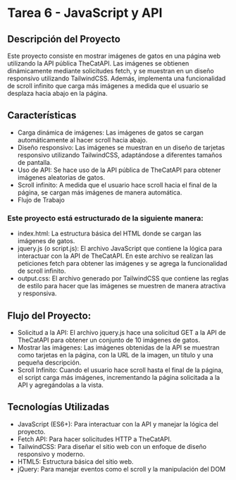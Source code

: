 # Tarea 6 - JavaScript y API
## Descripción del Proyecto
Este proyecto consiste en mostrar imágenes de gatos en una página web utilizando la API pública TheCatAPI. Las imágenes se obtienen dinámicamente mediante solicitudes fetch, y se muestran en un diseño responsivo utilizando TailwindCSS. Además, implementa una funcionalidad de scroll infinito que carga más imágenes a medida que el usuario se desplaza hacia abajo en la página.

## Características
- Carga dinámica de imágenes: Las imágenes de gatos se cargan automáticamente al hacer scroll hacia abajo.
- Diseño responsivo: Las imágenes se muestran en un diseño de tarjetas responsivo utilizando TailwindCSS, adaptándose a diferentes tamaños de pantalla.
- Uso de API: Se hace uso de la API pública de TheCatAPI para obtener imágenes aleatorias de gatos.
- Scroll infinito: A medida que el usuario hace scroll hacia el final de la página, se cargan más imágenes de manera automática.
- Flujo de Trabajo

### Este proyecto está estructurado de la siguiente manera:

- index.html: La estructura básica del HTML donde se cargan las imágenes de gatos.
- jquery.js (o script.js): El archivo JavaScript que contiene la lógica para interactuar con la API de TheCatAPI. En este archivo se realizan las peticiones fetch para obtener las imágenes y se agrega la funcionalidad de scroll infinito.
- output.css: El archivo generado por TailwindCSS que contiene las reglas de estilo para hacer que las imágenes se muestren de manera atractiva y responsiva.

## Flujo del Proyecto:
- Solicitud a la API: El archivo jquery.js hace una solicitud GET a la API de TheCatAPI para obtener un conjunto de 10 imágenes de gatos.
- Mostrar las imágenes: Las imágenes obtenidas de la API se muestran como tarjetas en la página, con la URL de la imagen, un título y una pequeña descripción.
- Scroll Infinito: Cuando el usuario hace scroll hasta el final de la página, el script carga más imágenes, incrementando la página solicitada a la API y agregándolas a la vista.

## Tecnologías Utilizadas
- JavaScript (ES6+): Para interactuar con la API y manejar la lógica del proyecto.
- Fetch API: Para hacer solicitudes HTTP a TheCatAPI.
- TailwindCSS: Para diseñar el sitio web con un enfoque de diseño responsivo y moderno.
- HTML5: Estructura básica del sitio web.
- jQuery: Para manejar eventos como el scroll y la manipulación del DOM
